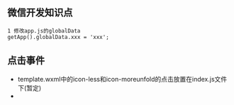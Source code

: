 ## 微信开发知识点
    1 修改app.js的globalData
    getApp().globalData.xxx = 'xxx';


## 点击事件
- template.wxml中的icon-less和icon-moreunfold的点击放置在index.js文件下(暂定)
- 